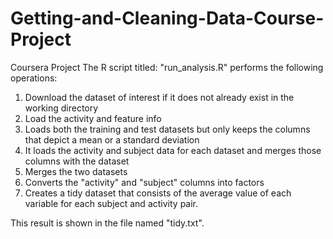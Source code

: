 # Getting-and-Cleaning-Data-Course-Project
Coursera Project
The R script titled: "run_analysis.R" performs the following operations: 

1. Download the dataset of interest if it does not already exist in the working directory 
2. Load the activity and feature info
3. Loads both the training and test datasets but only keeps the columns that depict a mean or a standard deviation
4. It loads the activity and subject data for each dataset and merges those
 columns with the dataset
5. Merges the two datasets
6. Converts the "activity" and "subject" columns into factors
7. Creates a tidy dataset that consists of the average value of each
 variable for each subject and activity pair.
 
 This result is shown in the file named "tidy.txt".
